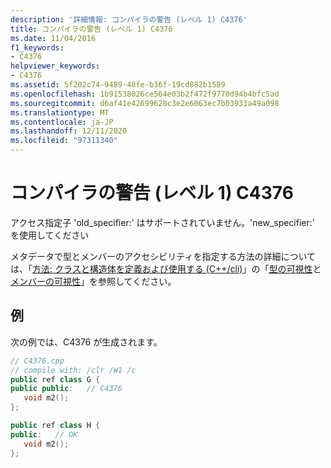 ```yaml
---
description: '詳細情報: コンパイラの警告 (レベル 1) C4376'
title: コンパイラの警告 (レベル 1) C4376
ms.date: 11/04/2016
f1_keywords:
- C4376
helpviewer_keywords:
- C4376
ms.assetid: 5f202c74-9489-48fe-b36f-19cd882b1589
ms.openlocfilehash: 1b91538026ce564e03b2f472f9770d94b4bfc5ad
ms.sourcegitcommit: d6af41e42699628c3e2e6063ec7b03931a49a098
ms.translationtype: MT
ms.contentlocale: ja-JP
ms.lasthandoff: 12/11/2020
ms.locfileid: "97311340"
---
```

# <a name="compiler-warning-level-1-c4376"></a>コンパイラの警告 (レベル 1) C4376

アクセス指定子 'old_specifier:' はサポートされていません。'new_specifier:' を使用してください

メタデータで型とメンバーのアクセシビリティを指定する方法の詳細については、「[方法: クラスと構造体を定義および使用する (C++/cli)](../../dotnet/how-to-define-and-consume-classes-and-structs-cpp-cli.md)」の「[型の可視性](../../dotnet/how-to-define-and-consume-classes-and-structs-cpp-cli.md#BKMK_Type_visibility)と[メンバーの可視性](../../dotnet/how-to-define-and-consume-classes-and-structs-cpp-cli.md#BKMK_Member_visibility)」を参照してください。

## <a name="example"></a>例

次の例では、C4376 が生成されます。

```cpp
// C4376.cpp
// compile with: /clr /W1 /c
public ref class G {
public public:   // C4376
   void m2();
};

public ref class H {
public:   // OK
   void m2();
};
```
